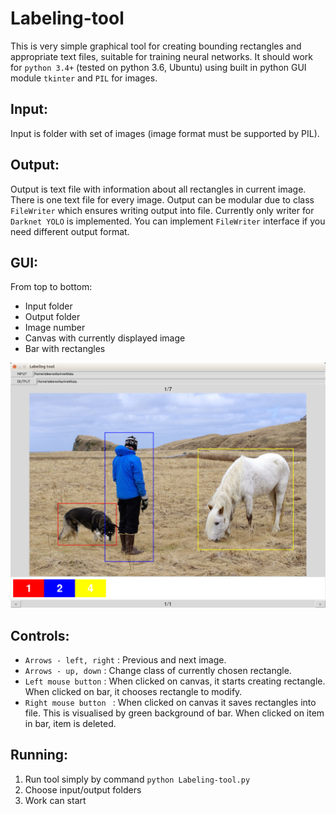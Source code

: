 # Labeling-tool
This is very simple graphical tool for creating bounding rectangles and appropriate text files, suitable for training neural networks.
It should work for `python 3.4+` (tested on python 3.6, Ubuntu) using built in python GUI module `tkinter` and `PIL` for images.

## Input:
Input is folder with set of images (image format must be supported by PIL).

## Output:
Output is text file with information about all rectangles in current image. There is one text file for every image.
Output can be modular due to class `FileWriter` which ensures writing output into file.
Currently only writer for `Darknet YOLO` is implemented.
You can implement `FileWriter` interface if you need different output format. 

## GUI:
From top to bottom:
* Input folder
* Output folder
* Image number
* Canvas with currently displayed image
* Bar with rectangles

![Alt text](screenshot.png?raw=true "Optional Title")

## Controls:
* `Arrows - left, right` : Previous and next image.
* `Arrows - up, down` : Change class of currently chosen rectangle.
* `Left mouse button` : When clicked on canvas, it starts creating rectangle. When clicked on bar, it chooses rectangle to modify.
* `Right mouse button ` : When clicked on canvas it saves rectangles into file. This is visualised by green background of bar. When clicked on item in bar, item is deleted.

## Running:
1. Run tool simply by command `python Labeling-tool.py`
2. Choose input/output folders
3. Work can start